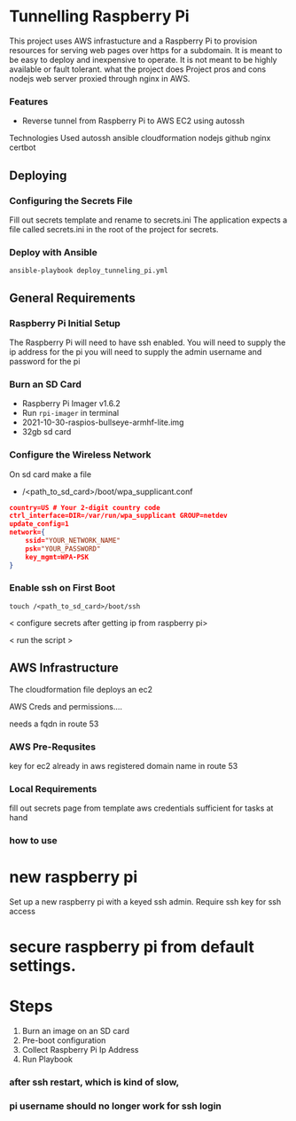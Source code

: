 # Tunnelling Raspberry Pi

This project uses AWS infrastucture and a Raspberry Pi to provision resources for serving web pages over https for a subdomain.  It is meant to be easy to deploy and inexpensive to operate.  It is not meant to be highly available or fault tolerant.
what the project does
Project pros and cons
nodejs web server proxied through nginx in AWS.
### Features

* Reverse tunnel from Raspberry Pi to AWS EC2 using autossh

Technologies Used
autossh
ansible
cloudformation
nodejs
github
nginx
certbot

## Deploying

### Configuring the Secrets File

Fill out secrets template and rename to secrets.ini
The application expects a file called secrets.ini in the root of the project for secrets.

### Deploy with Ansible

`ansible-playbook deploy_tunneling_pi.yml`

## General Requirements

### Raspberry Pi Initial Setup

The Raspberry Pi will need to have ssh enabled.
You will need to supply the ip address for the pi
you will need to supply the admin username and password for the pi

### Burn an SD Card

* Raspberry Pi Imager v1.6.2
* Run `rpi-imager` in terminal
* 2021-10-30-raspios-bullseye-armhf-lite.img
* 32gb sd card

### Configure the Wireless Network

On sd card make a file

* /<path_to_sd_card>/boot/wpa_supplicant.conf

```JSON
country=US # Your 2-digit country code
ctrl_interface=DIR=/var/run/wpa_supplicant GROUP=netdev
update_config=1
network={
    ssid="YOUR_NETWORK_NAME"
    psk="YOUR_PASSWORD"
    key_mgmt=WPA-PSK
}
```

### Enable ssh on First Boot

`touch /<path_to_sd_card>/boot/ssh`

< configure secrets after getting ip from raspberry pi>

< run the script >

## AWS Infrastructure
The cloudformation file deploys an ec2


AWS Creds and permissions....

needs a fqdn in route 53


### AWS Pre-Requsites
key for ec2 already in aws
registered domain name in route 53

### Local Requirements
fill out secrets page from template
aws credentials sufficient for tasks at hand



### how to use
# new raspberry pi
Set up a new raspberry pi with a keyed ssh admin.
Require ssh key for ssh access
# secure raspberry pi from default settings.

# Steps
1. Burn an image on an SD card
2. Pre-boot configuration
3. Collect Raspberry Pi Ip Address
4. Run Playbook


### after ssh restart, which is kind of slow,
### pi username should no longer work for ssh login
